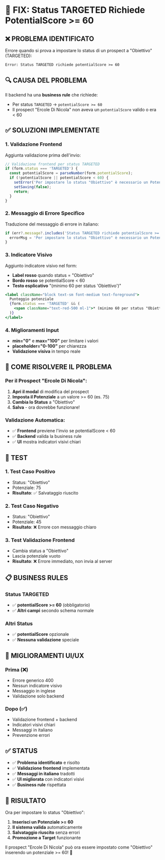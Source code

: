 # 🔧 FIX: Status TARGETED Richiede PotentialScore >= 60

## ❌ **PROBLEMA IDENTIFICATO**

Errore quando si prova a impostare lo status di un prospect a "Obiettivo" (TARGETED):

```
Error: Status TARGETED richiede potentialScore >= 60
```

## 🔍 **CAUSA DEL PROBLEMA**

Il backend ha una **business rule** che richiede:
- Per status `TARGETED` → `potentialScore >= 60`
- Il prospect "Ercole Di Nicola" non aveva un `potentialScore` valido o era < 60

## ✅ **SOLUZIONI IMPLEMENTATE**

### **1. Validazione Frontend**
Aggiunta validazione prima dell'invio:
```javascript
// Validazione frontend per status TARGETED
if (form.status === 'TARGETED') {
  const potentialScore = parseNumber(form.potentialScore);
  if (!potentialScore || potentialScore < 60) {
    setError('Per impostare lo status "Obiettivo" è necessario un Potenziale >= 60. Inserisci un valore valido nel campo "Potenziale".');
    setSaving(false);
    return;
  }
}
```

### **2. Messaggio di Errore Specifico**
Traduzione del messaggio di errore in italiano:
```javascript
if (err?.message?.includes('Status TARGETED richiede potentialScore >= 60')) {
  errorMsg = 'Per impostare lo status "Obiettivo" è necessario un Potenziale >= 60. Inserisci un valore valido nel campo "Potenziale".';
}
```

### **3. Indicatore Visivo**
Aggiunto indicatore visivo nel form:
- **Label rosso** quando status = "Obiettivo"
- **Bordo rosso** se potentialScore < 60
- **Testo esplicativo** "(minimo 60 per status 'Obiettivo')"

```jsx
<label className="block text-sm font-medium text-foreground">
  Punteggio potenziale
  {form.status === 'TARGETED' && (
    <span className="text-red-500 ml-1">* (minimo 60 per status "Obiettivo")</span>
  )}
</label>
```

### **4. Miglioramenti Input**
- **min="0"** e **max="100"** per limitare i valori
- **placeholder="0-100"** per chiarezza
- **Validazione visiva** in tempo reale

## 🎯 **COME RISOLVERE IL PROBLEMA**

### **Per il Prospect "Ercole Di Nicola":**

1. **Apri il modal** di modifica del prospect
2. **Imposta il Potenziale** a un valore >= 60 (es. 75)
3. **Cambia lo Status** a "Obiettivo"
4. **Salva** - ora dovrebbe funzionare!

### **Validazione Automatica:**
- ✅ **Frontend** previene l'invio se potentialScore < 60
- ✅ **Backend** valida la business rule
- ✅ **UI** mostra indicatori visivi chiari

## 🧪 **TEST**

### **1. Test Caso Positivo**
- Status: "Obiettivo"
- Potenziale: 75
- **Risultato**: ✅ Salvataggio riuscito

### **2. Test Caso Negativo**
- Status: "Obiettivo" 
- Potenziale: 45
- **Risultato**: ❌ Errore con messaggio chiaro

### **3. Test Validazione Frontend**
- Cambia status a "Obiettivo"
- Lascia potenziale vuoto
- **Risultato**: ❌ Errore immediato, non invia al server

## 📋 **BUSINESS RULES**

### **Status TARGETED**
- ✅ **potentialScore >= 60** (obbligatorio)
- ✅ **Altri campi** secondo schema normale

### **Altri Status**
- ✅ **potentialScore** opzionale
- ✅ **Nessuna validazione** speciale

## 🎨 **MIGLIORAMENTI UI/UX**

### **Prima (❌)**
- Errore generico 400
- Nessun indicatore visivo
- Messaggio in inglese
- Validazione solo backend

### **Dopo (✅)**
- Validazione frontend + backend
- Indicatori visivi chiari
- Messaggi in italiano
- Prevenzione errori

## ✅ **STATUS**

- ✅ **Problema identificato** e risolto
- ✅ **Validazione frontend** implementata
- ✅ **Messaggi in italiano** tradotti
- ✅ **UI migliorata** con indicatori visivi
- ✅ **Business rule** rispettata

## 🎯 **RISULTATO**

Ora per impostare lo status "Obiettivo":
1. **Inserisci un Potenziale >= 60**
2. **Il sistema valida** automaticamente
3. **Salvataggio riuscito** senza errori
4. **Promozione a Target** funzionante

Il prospect "Ercole Di Nicola" può ora essere impostato come "Obiettivo" inserendo un potenziale >= 60! 🎉


